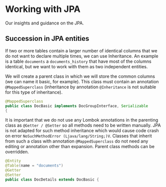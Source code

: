 # Working with JPA

Our insights and guidance on the JPA.

<!-- @import "[TOC]" {cmd="toc" depthFrom=1 depthTo=6 orderedList=false} -->

## Succession in JPA entities

If two or more tables contain a larger number of identical columns that we do not want to declare multiple times, we can use Inheritance. An example is a table `documents` a `documents_history` that have most of the columns identical, but we want to work with them as two independent entities.

We will create a parent class in which we will store the common columns (we can name it basic, for example). This class must contain an annotation `@MappedSuperclass` (inheritance by annotation `@Inheritance` is not suitable for this type of inheritance).

```java
@MappedSuperclass
public class DocBasic implements DocGroupInterface, Serializable
{
```

It is important that we do not use any Lombok annotations in the parenting class as `@Getter / @Setter` so all methods need to be written manually. JPA is not adapted for such method inheritance which would cause code crash on error `NoSuchMethodError (Ljava/lang/String;)V`. Classes that inherit from such a class with annotation `@MappedSuperclass` do not need any editing or annotation other than expansion. Parent class methods can be overridden.

```java
@Entity
@Table(name = "documents")
@Getter
@Setter
public class DocDetails extends DocBasic {
```
